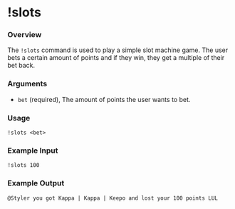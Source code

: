 # !slots

### Overview

The `!slots` command is used to play a simple slot machine game. The user bets a certain amount of points and if they win, they get a multiple of their bet back.

### Arguments

- `bet` (required), The amount of points the user wants to bet.

### Usage

```
!slots <bet> 
````

### Example Input

```
!slots 100
```

### Example Output

```
@Styler you got Kappa | Kappa | Keepo and lost your 100 points LUL 
```
